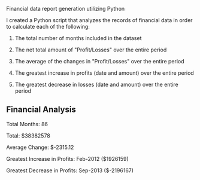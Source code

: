 Financial data report generation utilizing Python


I created a Python script that analyzes the records of financial data in order to calculate each of the following:


1. The total number of months included in the dataset


2. The net total amount of "Profit/Losses" over the entire period


3. The average of the changes in "Profit/Losses" over the entire period


4. The greatest increase in profits (date and amount) over the entire period


5. The greatest decrease in losses (date and amount) over the entire period


Financial Analysis
----------------------------

Total Months: 86

Total: $38382578

Average  Change: $-2315.12

Greatest Increase in Profits: Feb-2012 ($1926159)

Greatest Decrease in Profits: Sep-2013 ($-2196167)

